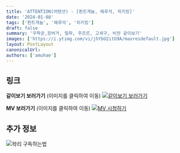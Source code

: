 ```yaml
---
title: 'ATTENTION(어텐션) - [뢴트게늄, 해루석, 히키킹]'
date: '2024-01-08'
tags: ['뢴트게늄', '해루석', '히키킹']
draft: false
summary: '우왁굳,징버거, 릴파, 주르르, 고세구, 비챤 같이보기'
images: ['https://i.ytimg.com/vi/jhYbU2itG9A/maxresdefault.jpg']
layout: PostLayout
canonicalUrl:
authors: ['amuhae']
---
```


## 링크

**같이보기 보러가기** (이미지를 클릭하여 이동)
[![같이보기 보러가기](../static/images/logo.png)](https://cafe.naver.com/steamindiegame/14390445)

**MV 보러가기** (이미지를 클릭하여 이동)
[![MV 시청하기](https://i.ytimg.com/vi/jhYbU2itG9A/maxresdefault.jpg)](https://youtu.be/jhYbU2itG9A?si=wxahFtdrUPKF9C21)

## 추가 정보

![왁리 구독하는법](../static/images/sub.gif)
